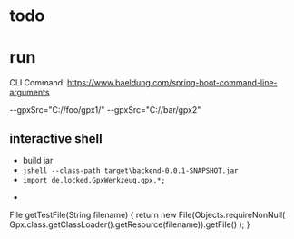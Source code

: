 # todo

# run

CLI Command:
https://www.baeldung.com/spring-boot-command-line-arguments

--gpxSrc="C://foo/gpx1/" --gpxSrc="C://bar/gpx2"

## interactive shell

- build jar
- ```jshell --class-path target\backend-0.0.1-SNAPSHOT.jar```
- ```import de.locked.GpxWerkzeug.gpx.*; ```
- ```

File getTestFile(String filename) { return new File(Objects.requireNonNull(
Gpx.class.getClassLoader().getResource(filename)).getFile()
);
}
```
